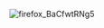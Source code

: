 ![firefox_BaCfwtRNg5](https://github.com/user-attachments/assets/896aab0d-12c2-4821-91ff-aaf6d83846ad)
